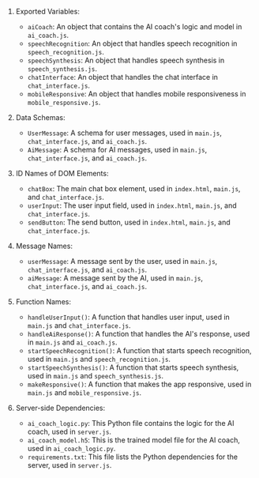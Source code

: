 1. Exported Variables:
   - `aiCoach`: An object that contains the AI coach's logic and model in `ai_coach.js`.
   - `speechRecognition`: An object that handles speech recognition in `speech_recognition.js`.
   - `speechSynthesis`: An object that handles speech synthesis in `speech_synthesis.js`.
   - `chatInterface`: An object that handles the chat interface in `chat_interface.js`.
   - `mobileResponsive`: An object that handles mobile responsiveness in `mobile_responsive.js`.

2. Data Schemas:
   - `UserMessage`: A schema for user messages, used in `main.js`, `chat_interface.js`, and `ai_coach.js`.
   - `AiMessage`: A schema for AI messages, used in `main.js`, `chat_interface.js`, and `ai_coach.js`.

3. ID Names of DOM Elements:
   - `chatBox`: The main chat box element, used in `index.html`, `main.js`, and `chat_interface.js`.
   - `userInput`: The user input field, used in `index.html`, `main.js`, and `chat_interface.js`.
   - `sendButton`: The send button, used in `index.html`, `main.js`, and `chat_interface.js`.

4. Message Names:
   - `userMessage`: A message sent by the user, used in `main.js`, `chat_interface.js`, and `ai_coach.js`.
   - `aiMessage`: A message sent by the AI, used in `main.js`, `chat_interface.js`, and `ai_coach.js`.

5. Function Names:
   - `handleUserInput()`: A function that handles user input, used in `main.js` and `chat_interface.js`.
   - `handleAiResponse()`: A function that handles the AI's response, used in `main.js` and `ai_coach.js`.
   - `startSpeechRecognition()`: A function that starts speech recognition, used in `main.js` and `speech_recognition.js`.
   - `startSpeechSynthesis()`: A function that starts speech synthesis, used in `main.js` and `speech_synthesis.js`.
   - `makeResponsive()`: A function that makes the app responsive, used in `main.js` and `mobile_responsive.js`.

6. Server-side Dependencies:
   - `ai_coach_logic.py`: This Python file contains the logic for the AI coach, used in `server.js`.
   - `ai_coach_model.h5`: This is the trained model file for the AI coach, used in `ai_coach_logic.py`.
   - `requirements.txt`: This file lists the Python dependencies for the server, used in `server.js`.